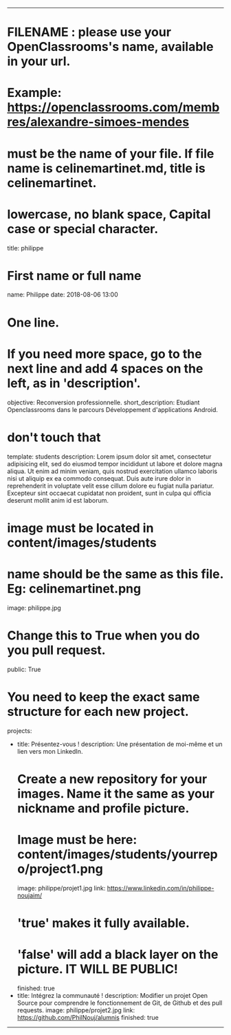 ---

# FILENAME : please use your OpenClassrooms's name, available in your url.
# Example: https://openclassrooms.com/membres/alexandre-simoes-mendes
# must be the name of your file. If file name is celinemartinet.md, title is celinemartinet.
# lowercase, no blank space, Capital case or special character.
title: philippe

# First name or full name
name: Philippe
date: 2018-08-06 13:00

# One line.
# If you need more space, go to the next line and add 4 spaces on the left, as in 'description'.
objective: Reconversion professionnelle.
short_description: Etudiant Openclassrooms dans le parcours Développement d'applications Android.

# don't touch that
template: students
description:
    Lorem ipsum dolor sit amet, consectetur adipisicing elit, sed do eiusmod
    tempor incididunt ut labore et dolore magna aliqua. Ut enim ad minim veniam,
    quis nostrud exercitation ullamco laboris nisi ut aliquip ex ea commodo
    consequat. Duis aute irure dolor in reprehenderit in voluptate velit esse
    cillum dolore eu fugiat nulla pariatur. Excepteur sint occaecat cupidatat non
    proident, sunt in culpa qui officia deserunt mollit anim id est laborum.

# image must be located in content/images/students
# name should be the same as this file. Eg: celinemartinet.png
image: philippe.jpg

# Change this to True when you do you pull request.
public: True

# You need to keep the exact same structure for each new project.
projects:
  - title: Présentez-vous !
    description: Une présentation de moi-même et un lien vers mon LinkedIn.
    # Create a new repository for your images. Name it the same as your nickname and profile picture.
    # Image must be here: content/images/students/yourrepo/project1.png
    image: philippe/projet1.jpg
    link: https://www.linkedin.com/in/philippe-noujaim/
    # 'true' makes it fully available.
    # 'false' will add a black layer on the picture. IT WILL BE PUBLIC!
    finished: true
  - title: Intégrez la communauté !
    description: Modifier un projet Open Source pour comprendre le fonctionnement de Git, de Github et des pull requests. 
    image: philippe/projet2.jpg
    link: https://github.com/PhilNouj/alumnis
    finished: true 
---